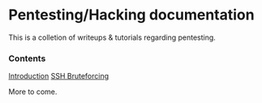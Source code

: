 # Pentesting/Hacking documentation

This is a colletion of writeups & tutorials regarding pentesting.

### Contents
[Introduction](general-intro.md)
[SSH Bruteforcing](usecases/ssh-bruteforcing.md)

More to come.